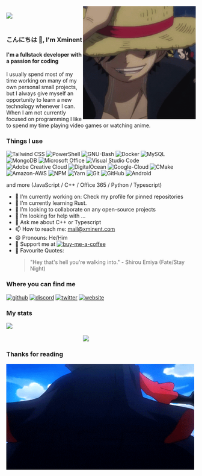 <img src="./img/profile.gif" width="300" align="right" />
<br/>
<img src="./img/header.gif" width="500" />
<br/>
<br/>

### こんにちは 👋, I'm Xminent

#### I'm a fullstack developer with a passion for coding

I usually spend most of my time working on many of my own personal small projects, but I always give myself an opportunity to learn a new technology whenever I can. When I am not currently focused on programming I like to spend my time playing video games or watching anime.

### Things I use

![Tailwind CSS](https://img.shields.io/badge/-Tailwind_CSS-white?style=flat-square&logo=tailwindcss&logoColor=06B6D4)
![PowerShell](https://img.shields.io/badge/-PowerShell-5391FE?style=flat-square&logo=PowerShell&logoColor=white)
![GNU-Bash](https://img.shields.io/badge/-GNU_Bash-4EAA25?style=flat-square&logo=GNU-Bash&logoColor=white)
![Docker](https://img.shields.io/badge/-Docker-2496ED?style=flat-square&logo=Docker&logoColor=white)
![MySQL](https://img.shields.io/badge/-MySQL-4479A1?style=flat-square&logo=MySQL&logoColor=white)
![MongoDB](https://img.shields.io/badge/-MongoDB-001e2b?style=flat-square&logo=MongoDB&logoColor=47A248)
![Microsoft Office](https://img.shields.io/badge/-Microsoft_Office-D83B01?style=flat-square&logo=Microsoft-Office&logoColor=white)
![Visual Studio Code](https://img.shields.io/badge/-Visual_Studio_Code-000000?style=flat-square&logo=VisualStudioCode&logoColor=007ACC)
![Adobe Creative Cloud](https://img.shields.io/badge/-Adobe_Creative_Cloud-DA1F26?style=flat-square&logo=Adobe-Creative-Cloud&logoColor=white)
![DigitalOcean](https://img.shields.io/badge/-DigitalOcean-0080FF?style=flat-square&logo=DigitalOcean&logoColor=white)
![Google-Cloud](https://img.shields.io/badge/-Google_Cloud-4285F4?style=flat-square&logo=Google-Cloud&logoColor=white)
![CMake](https://img.shields.io/badge/-CMake-da4240?style=flat-square&logo=cmake&logoColor=white)
![Amazon-AWS](https://img.shields.io/badge/-Amazon_AWS-232F3E?style=flat-square&logo=Amazon-AWS&logoColor=white)
![NPM](https://img.shields.io/badge/-NPM-CB3837?style=flat-square&logo=NPM&logoColor=white)
![Yarn](https://img.shields.io/badge/-Yarn-2C8EBB?style=flat-square&logo=Yarn&logoColor=white)
![Git](https://img.shields.io/badge/-Git-F05032?style=flat-square&logo=Git&logoColor=white)
![GitHub](https://img.shields.io/badge/-GitHub-181717?style=flat-square&logo=GitHub&logoColor=white)
![Android](https://img.shields.io/badge/-Android-3DDC84?style=flat-square&logo=Android&logoColor=black)

and more (JavaScript / C++ / Office 365 / Python / Typescript)

- 🔭 I’m currently working on: Check my profile for pinned repositories
- 🌱 I’m currently learning Rust.
- 👯 I’m looking to collaborate on any open-source projects
- 🤔 I’m looking for help with ...
- 💬 Ask me about C++ or Typescript
- 📫 How to reach me: mail@xminent.com
- 😄 Pronouns: He/Him
- 🙏 Support me at [<img src='https://img.shields.io/badge/-BuyMeACoffee-ffdd00?style=flat-square&logo=BuyMeACoffee&logoColor=black' alt='buy-me-a-coffee'>](https://www.buymeacoffee.com/xminent)
- 💬 Favourite Quotes:
  > "Hey that's hell you're walking into." - Shirou Emiya (Fate/Stay Night)

### Where you can find me

[<img src='https://img.shields.io/badge/-GitHub-181717?style=flat-square&logo=GitHub&logoColor=white' alt='github'>](https://github.com/Xminent)
[<img src='https://img.shields.io/badge/-Discord-5865F2?style=flat-square&logo=discord&logoColor=white' alt='discord'>](https://discordapp.com/users/155780111197536256)
[<img src='https://img.shields.io/badge/-Twitter-1DA1F2?style=flat-square&logo=Twitter&logoColor=white' alt='twitter'>](https://twitter.com/Xminent)
[<img src='https://img.shields.io/badge/React-20232A?style=lat-square&logo=react&logoColor=61DAFB' alt='website'>](https://xminent.com)

### My stats

<p><img src="https://github-readme-stats.vercel.app/api/?username=xminent&show_icons=true&title_color=fff&icon_color=79ff97&text_color=9f9f9f&bg_color=151515""></p>

<img src="./img/side.gif" width="300" align="right" />
<br/>

### Thanks for reading

<img src="./img/banner.gif"/>
<br/>
